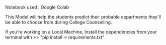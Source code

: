 Notebook used : Google Colab       

This Model will help the students predict their probable departments they'll be able to choose from during College Counselling.    

If you're working on a Local Machine, Install the dependencies from your terminal with >> "pip install -r requirements.txt"
